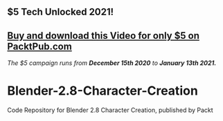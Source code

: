 ## $5 Tech Unlocked 2021!
[Buy and download this Video for only $5 on PacktPub.com](https://www.packtpub.com/product/blender-2-8-character-creation-video/9781838989453)
-----
*The $5 campaign         runs from __December 15th 2020__ to __January 13th 2021.__*

# Blender-2.8-Character-Creation
Code Repository for Blender 2.8 Character Creation, published by Packt
